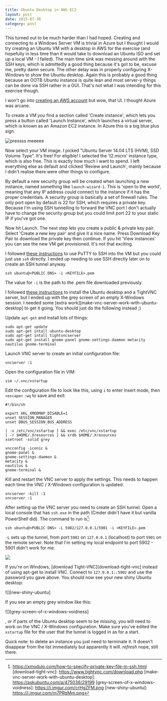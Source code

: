 ```yaml
---
title: Ubuntu Desktop in AWS EC2
layout: post
date: 2015-07-30
category: post
---
```


This turned out to be much harder than I had hoped. Creating and connecting to a Windows Server VM is trivial in Azure but I thought I would try creating an Ubuntu VM with a desktop in AWS for the exercise (and hopefully in less time than it would take to download an Ubuntu ISO and set up a local VM - I failed). The main time sink was messing around with the SSH keys, which is admittedly a good thing because it's got to be, excuse me, pretty damn secure. The other delay was in properly configuring X-Windows to show the Ubuntu desktop. Again this is probably a good thing because an OOTB Ubuntu instance is quite lean and most server-y things can be done via SSH rather in a GUI. That's not what I was intending for this exercise though.

I won't go into [creating an AWS account][aws-home] but wow, that UI. I thought Azure was arcane.

To create a VM you find a section called 'Create instance', which lets you press a button called 'Launch Instance', which launches a virtual server, which is known as an Amazon EC2 instance. In Azure this is a big blue plus sign.

![pressss meeeee][launch-instance-button]

Now select your VM image. I picked "Ubuntu Server 14.04 LTS (HVM), SSD Volume Type". It's free! For eligible! I selected the 't2.micro' instance type, which is also free. This is exactly how much I want to spend. I left everything else as default and clicked 'Review and Launch', mainly because I didn't realise there were other things to configure.

By default a new security group will be created when launching a new instance, named something like `launch-wizard-1`. This is 'open to the world', meaning that any IP address could connect to the instance if it has the proper credentials. A security group is basically a set of firewall rules. The only port open by default is 22 for SSH, which requires a private key. Because I'm using SSH tunnelling to forward the VNC port I don't actually have to change the security group but you could limit port 22 to your static IP if you've got one.

Now hit Launch. The next step lets you create a public & private key pair. Select 'Create a new key pair' and give it a nice name. Press Download Key Pair to download the private key then continue. If you hit 'View instances' you can see the new VM get provisioned. It's not that exciting.

I followed [these instructions][ec2-putty] to use PuTTY to SSH into the VM but you could just use `ssh` directly. I ended up needing to use SSH directly later on to create an SSH tunnel anyway.

	ssh ubuntu@<PUBLIC DNS> -i <KEYFILE>.pem

The value for `-i` is the path to the .pem file downloaded previously.

I followed [these instructions][set-up-ubuntu-on-ec2] to install the Ubuntu desktop and a TightVNC server, but I ended up with the grey screen of an empty X-Windows session. I needed some [extra work][make-vnc-server-work-with-ubuntu-desktop] to get it going. You should just do the following instead ;)

Update `apt-get` and install lots of things:

	sudo apt-get update
	sudo apt-get intall ubuntu-desktop
	sudo apt-get intall tightvncserver
	sudo apt-get install gnome-panel gnome-settings-daemon metacity nautilus gnome-terminal

Launch VNC server to create an initial configuration file:

	vncserver :1

Open the configuration file in VIM:

	vim ~/.vnc/xstartup

Edit the configuration file to look like this, using `i` to enter insert mode, then `<escape>` `:wq` to save and exit:

	#!/bin/sh

	export XKL_XMODMAP_DISABLE=1
	unset SESSION_MANAGER
	unset DBUS_SESSION_BUS_ADDRESS

	[ -x /etc/vnc/xstartup ] && exec /etc/vnc/xstartup
	[ -r $HOME/.Xresources ] && xrdb $HOME/.Xresources
	xsetroot -solid grey

	vncconfig -iconic &
	gnome-panel &
	gnome-settings-daemon &
	metacity &
	nautilus &
	gnome-terminal &

Kill and restart the VNC server to apply the settings. This needs to happen each time the VNC / X-Windows configuration is updated.

	vncserver -kill :1
	vncserver :1

After setting up the VNC server you need to create an SSH tunnel. Open a local console that has `ssh.exe` in the path (Cmder didn't have it but vanilla PowerShell did). The command to run is[^how-to-specify-a-private-key-in-ssh]:

	ssh ubuntu@<PUBLIC DNS> -L 5902/127.0.0.1/5901 -i <KEYFILE>.pem

`-L` sets up the tunnel, from port `5902` on `127.0.0.1` (localhost) to port `5901` on the remote server. Note that I'm setting my local endpoint to port 5902 - 5901 didn't work for me.

![][ssh-tunnel]

If you're on Windows, [download Tight-VNC][download-tight-vnc] instead of using apt-get to install VNC. Connect to `127.0.0.1::5902` and use the password you gave above. You should now see your new shiny Ubuntu desktop:

![][new-shiny-ubuntu]

If you see an empty grey window like this:

![][grey-screen-of-x-windows-voidness]

, or if parts of the Ubuntu desktop seem to be missing, you will need to work on the VNC / X-Windows configuration. Make sure you've edited the `xstartup` file for the user that the tunnel is logged in as for a start.

Quick note: to delete an instance you just need to terminate it. It doesn't disappear from the list immediately but apparently it will. *refresh* nope, still there.




[aws-home]: https://aws.amazon.com/
[launch-instance-button]: https://i.imgur.com/SOJx4Np.png
[ssh-tunnel]: https://i.imgur.com/iYRRB3k.png
[ec2-putty]: https://docs.aws.amazon.com/AWSEC2/latest/UserGuide/putty.html?console_help=true
[set-up-ubuntu-on-ec2]: https://xmodulo.com/how-to-set-up-ubuntu-desktop-vm-on-amazon-ec2.html
[^how-to-specify-a-private-key-in-ssh]: https://xmodulo.com/how-to-specify-private-key-file-in-ssh.html
[download-tight-vnc]: https://www.tightvnc.com/download.php
[make-vnc-server-work-with-ubuntu-desktop]: https://askubuntu.com/a/475036/29199
[grey-screen-of-x-windows-voidness]: https://i.imgur.com/crHgZFM.png
[new-shiny-ubuntu]: https://i.imgur.com/m7PRgMm.png

